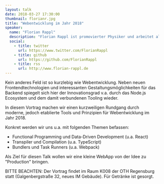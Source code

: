 ```yaml
---
layout: talk
date: 2018-03-27 17:30:00
thumbnail: florianr.jpg
title: "Webentwicklung im Jahr 2018"
speaker:
  name: "Florian Rappl"
  description: "Florian Rappl ist promovierter Physiker und arbeitet als Solution Architect im IoT Bereich. Sein Portfolio umfasst u.a. auch High Performance Computing und die Entwicklung verteiler Webapplikationen. Florian ist Microsoft MVP im Bereich Visual C# / Development Tools und schreibt regelmäßig Artikel für CodeProject, tuts+ und SitePoint."
  social:
    - title: twitter
      url: https://www.twitter.com/FlorianRappl
    - title: github
      url: https://github.com/FlorianRappl
    - title: rss
      url: http://www.florian-rappl.de
---
```

Kein anderes Feld ist so kurzlebig wie Webentwicklung. Neben neuen Frontendtechnologien und interessanten Gestaltungsmöglichkeiten für das Backend spiegelt sich hier der Innovationsgrad v.a. durch das Node.js Ecosystem und dem damit verbundenen Tooling wieder.

In diesem Vortrag machen wir einen kurzweiligen Rundgang durch moderne, jedoch etablierte Tools und Prinzipien für Webentwicklung im Jahr 2018.

Konkret werden wir uns u.a. mit folgenden Themen befassen:

- Functional Programming und Data-Driven Development (u.a. React)
- Transpiler und Compilation (u.a. TypeScript)
- Bundlers und Task Runners (u.a. Webpack)

Als Ziel für diesen Talk wollen wir eine kleine WebApp von der Idee zu "Production" bringen.

BITTE BEACHTEN: Der Vortrag findet im Raum K008 der OTH Regensburg statt (Galgenbergstraße 32, neues IM Gebäude). Für Getränke ist gesorgt.
